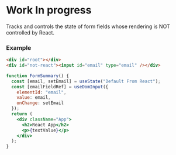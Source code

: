 # Work In progress

Tracks and controls the state of form fields whose rendering is NOT controlled by React.

### Example

```html
<div id="root"></div>
<div id="not-react"><input id="email" type="email" /></div>
```

```jsx
function FormSummary() {
  const [email, setEmail] = useState("Default From React");
  const [emailFieldRef] = useDomInput({
    elementId: "email",
    value: email,
    onChange: setEmail
  });
  return (
    <div className="App">
      <h2>React App</h2>
      <p>{textValue}</p>
    </div>
  );
}
```
